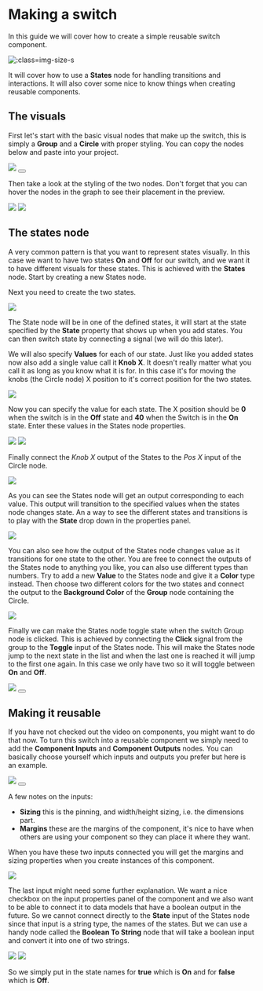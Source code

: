 # Making a switch

In this guide we will cover how to create a simple reusable switch component.

![](switch/switch.gif ':class=img-size-s')

It will cover how to use a **States** node for handling transitions and interactions. It will also cover some nice to know things when creating reusable components.

## The visuals
First let's start with the basic visual nodes that make up the switch, this is simply a **Group** and a **Circle** with proper styling. You can copy the nodes below and paste into your project.

<div class="ndl-images">
    <img src="/guides/switch/switch-nodes.png" class="ndl-image med"></img>
    <button class="ndl-copy-nodes-button" onClick='copyJsonToClipboard({"nodes":[{"id":"a4ace8fb-60a2-f8e0-f545-ba01235c9949","type":"Group","x":80.54913581321142,"y":69.29866004702447,"parameters":{"backgroundColor":"#FFFFFF","padding":{}},"ports":[],"children":[{"id":"c648be6b-9a6c-1be5-277d-7b1cd053a799","type":"Group","x":100.54913581321142,"y":115.29866004702447,"parameters":{"resize":{"pinLeft":false,"pinRight":false,"pinTop":true,"pinBottom":false,"pinHCenter":true,"pinVCenter":false,"sizeWidth":true,"sizeHeight":true,"width":{"value":80,"unit":"px"},"height":{"value":40,"unit":"px"}},"borderRadius":20,"margin":{"marginTop":{"value":20,"unit":"px"}},"padding":{},"backgroundColor":"#F0F0F0"},"ports":[],"children":[{"id":"4846627c-af2a-042a-dfdf-7a2ef905f07a","type":"Circle","x":120.54913581321142,"y":161.29866004702447,"parameters":{"resize":{"pinLeft":true,"pinRight":false,"pinTop":true,"pinBottom":false,"pinHCenter":false,"pinVCenter":false,"sizeWidth":true,"sizeHeight":false,"width":{"value":40,"unit":"px"}},"fillColor":"#E8E8E8","strokeEnabled":true,"strokeWidth":2,"strokeColor":"#454545"},"ports":[],"children":[]}]}]}],"connections":[]})'></button>
</div>

Then take a look at the styling of the two nodes. Don't forget that you can hover the nodes in the graph to see their placement in the preview.

<div class="ndl-images">
    <img src="/guides/switch/style-props1.png" class="ndl-image small"></img>
    <img src="/guides/switch/style-props2.png" class="ndl-image small"></img>
</div>

## The states node
A very common pattern is that you want to represent states visually. In this case we want to have two states **On** and **Off** for our switch, and we want it to have different visuals for these states. This is achieved with the **States** node. Start by creating a new States node.

Next you need to create the two states.

<div class="ndl-images">
    <img src="/guides/switch/create-states.gif" class="ndl-image med"></img>
</div>

The State node will be in one of the defined states, it will start at the state specified by the **State** property that shows up when you add states. You can then switch state by connecting a signal (we will do this later).

We will also specify **Values** for each of our state. Just like you added states now also add a single value call it **Knob X**. It doesn't really matter what you call it as long as you know what it is for. In this case it's for moving the knobs (the Circle node) X position to it's correct position for the two states.

<div class="ndl-images">
    <img src="/guides/switch/values-1.png" class="ndl-image med"></img>
</div>

Now you can specify the value for each state. The X position should be **0** when the switch is in the **Off** state and **40** when the Switch is in the **On** state. Enter these values in the States node properties.

<div class="ndl-images">
    <img src="/guides/switch/on-values.png" class="ndl-image med"></img>
    <img src="/guides/switch/off-values.png" class="ndl-image med"></img>
</div>

Finally connect the *Knob X* output of the States to the *Pos X* input of the Circle node. 

<div class="ndl-images">
    <img src="/guides/switch/knob-x-connected.png" class="ndl-image large"></img>
</div>

As you can see the States node will get an output corresponding to each value. This output will transition to the specified values when the states node changes state. An a way to see the different states and transitions is to play with the **State** drop down in the properties panel.

<div class="ndl-images">
    <img src="/guides/switch/change-state.gif" class="ndl-image large"></img>
</div>

You can also see how the output of the States node changes value as it transitions for one state to the other. You are free to connect the outputs of the States node to anything you like, you can also use different types than numbers. Try to add a new **Value** to the States node and give it a **Color** type instead. Then choose two different colors for the two states and connect the output to the **Background Color** of the **Group** node containing the Circle.

<div class="ndl-images">
    <img src="/guides/switch/color-type.png" class="ndl-image med"></img>
</div>

Finally we can make the States node toggle state when the switch Group node is clicked. This is achieved by connecting the **Click** signal from the group to the **Toggle** input of the States node. This will make the States node jump to the next state in the list and when the last one is reached it will jump to the first one again. In this case we only have two so it will toggle between **On** and **Off**.

<div class="ndl-images">
    <img src="/guides/switch/click-toggle.png" class="ndl-image large"></img>
     <button class="ndl-copy-nodes-button" onClick='copyJsonToClipboard({"nodes":[{"id":"c8c55a5e-39ee-a97b-bf4b-ea3e9a1450a0","type":"States","x":-83.83799717887604,"y":114.25835059707853,"parameters":{"states":"On,Off","values":"Knob X,Background Color","type-Background Color":"color","value-On-Background Color":"#BED1BA","value-Off-Background Color":"#E6E6E6","value-Off-Knob X":0,"value-On-Knob X":40,"startState":"Off"},"ports":[],"children":[]},{"id":"b09ad4c4-4751-5431-93bd-08cd0989730d","type":"Group","x":183.12620813498165,"y":48.076321167880366,"parameters":{"backgroundColor":"#FFFFFF","padding":{}},"ports":[],"children":[{"id":"f228fecb-31a9-afee-4941-123903fefdfd","type":"Group","x":203.12620813498165,"y":94.07632116788037,"parameters":{"resize":{"pinLeft":false,"pinRight":false,"pinTop":true,"pinBottom":false,"pinHCenter":true,"pinVCenter":false,"sizeWidth":true,"sizeHeight":true,"width":{"value":80,"unit":"px"},"height":{"value":40,"unit":"px"}},"borderRadius":20,"margin":{"marginTop":{"value":20,"unit":"px"}},"padding":{}},"ports":[],"children":[{"id":"883f1b22-1122-a6d8-bbed-d282972dd14d","type":"Circle","x":223.12620813498165,"y":196.07632116788037,"parameters":{"resize":{"pinLeft":true,"pinRight":false,"pinTop":true,"pinBottom":false,"pinHCenter":false,"pinVCenter":false,"sizeWidth":true,"sizeHeight":false,"width":{"value":40,"unit":"px"}},"fillColor":"#E8E8E8","strokeEnabled":true,"strokeWidth":2,"strokeColor":"#454545"},"ports":[],"children":[]}]}]}],"connections":[{"fromId":"c8c55a5e-39ee-a97b-bf4b-ea3e9a1450a0","fromProperty":"Knob X","toId":"883f1b22-1122-a6d8-bbed-d282972dd14d","toProperty":"transformX"},{"fromId":"c8c55a5e-39ee-a97b-bf4b-ea3e9a1450a0","fromProperty":"Background Color","toId":"f228fecb-31a9-afee-4941-123903fefdfd","toProperty":"backgroundColor"},{"fromId":"f228fecb-31a9-afee-4941-123903fefdfd","fromProperty":"onClick","toId":"c8c55a5e-39ee-a97b-bf4b-ea3e9a1450a0","toProperty":"toggle"}]})'></button>
</div>

## Making it reusable
If you have not checked out the video on components, you might want to do that now. To turn this switch into a reusable component we simply need to add the **Component Inputs** and **Component Outputs** nodes. You can basically choose yourself which inputs and outputs you prefer but here is an example.

<div class="ndl-images">
    <img src="/guides/switch/inputs-and-outputs.png" class="ndl-image large"></img>
     <button class="ndl-copy-nodes-button" onClick='copyJsonToClipboard({"nodes":[{"id":"d6d301f2-1f96-6ea2-e780-687111e0b99d","type":"States","x":826.7326048418613,"y":406.91129221262827,"parameters":{"states":"On,Off","values":"Knob X,Background Color","type-Background Color":"color","value-On-Background Color":"#BED1BA","value-Off-Background Color":"#E6E6E6","value-Off-Knob X":0,"value-On-Knob X":40,"startState":"Off"},"ports":[],"children":[]},{"id":"b1c35c02-ef64-d53e-591e-05696993d856","type":"Group","x":1113.696810155719,"y":386.7292627834301,"parameters":{"resize":{"pinLeft":false,"pinRight":false,"pinTop":true,"pinBottom":false,"pinHCenter":true,"pinVCenter":false,"sizeWidth":true,"sizeHeight":true,"width":{"value":80,"unit":"px"},"height":{"value":40,"unit":"px"}},"borderRadius":20,"margin":{},"padding":{}},"ports":[],"children":[{"id":"86477d5c-bb6e-1c22-1646-239c6d0ca671","type":"Circle","x":1133.696810155719,"y":528.7292627834302,"parameters":{"resize":{"pinLeft":true,"pinRight":false,"pinTop":true,"pinBottom":false,"pinHCenter":false,"pinVCenter":false,"sizeWidth":true,"sizeHeight":false,"width":{"value":40,"unit":"px"}},"fillColor":"#E8E8E8","strokeEnabled":true,"strokeWidth":2,"strokeColor":"#454545"},"ports":[],"children":[]}]},{"id":"a1a9c2eb-c94f-97de-bf0b-364ed0111d3b","type":"Boolean To String","x":585.4713345508217,"y":455.7358186796131,"parameters":{"trueString":"On","falseString":"Off"},"ports":[],"children":[]},{"id":"45eec334-2c5c-907a-5aeb-e793ba119d5f","type":"Component Outputs","x":1113.4145782156565,"y":261.0000777909123,"parameters":{},"ports":[{"name":"State","plug":"input","type":{"name":"*"},"index":1},{"name":"Click","plug":"input","type":{"name":"*"},"index":2}],"children":[]},{"id":"4014ad0e-d4d3-4764-e718-f3a380e7965a","type":"Component Inputs","x":713.8556750528911,"y":263.84766451215614,"parameters":{},"ports":[{"name":"State","plug":"output","type":{"name":"*"},"index":1},{"name":"Sizing","plug":"output","type":{"name":"*"},"index":2},{"name":"Margins","plug":"output","type":{"name":"*"},"index":3}],"children":[]}],"connections":[{"fromId":"d6d301f2-1f96-6ea2-e780-687111e0b99d","fromProperty":"Knob X","toId":"86477d5c-bb6e-1c22-1646-239c6d0ca671","toProperty":"transformX"},{"fromId":"d6d301f2-1f96-6ea2-e780-687111e0b99d","fromProperty":"Background Color","toId":"b1c35c02-ef64-d53e-591e-05696993d856","toProperty":"backgroundColor"},{"fromId":"b1c35c02-ef64-d53e-591e-05696993d856","fromProperty":"onClick","toId":"d6d301f2-1f96-6ea2-e780-687111e0b99d","toProperty":"toggle"},{"fromId":"d6d301f2-1f96-6ea2-e780-687111e0b99d","fromProperty":"at-On","toId":"45eec334-2c5c-907a-5aeb-e793ba119d5f","toProperty":"State"},{"fromId":"b1c35c02-ef64-d53e-591e-05696993d856","fromProperty":"onClick","toId":"45eec334-2c5c-907a-5aeb-e793ba119d5f","toProperty":"Click"},{"fromId":"a1a9c2eb-c94f-97de-bf0b-364ed0111d3b","fromProperty":"currentValue","toId":"d6d301f2-1f96-6ea2-e780-687111e0b99d","toProperty":"currentState"},{"fromId":"4014ad0e-d4d3-4764-e718-f3a380e7965a","fromProperty":"Margins","toId":"b1c35c02-ef64-d53e-591e-05696993d856","toProperty":"margin"},{"fromId":"4014ad0e-d4d3-4764-e718-f3a380e7965a","fromProperty":"Sizing","toId":"b1c35c02-ef64-d53e-591e-05696993d856","toProperty":"resize"},{"fromId":"4014ad0e-d4d3-4764-e718-f3a380e7965a","fromProperty":"State","toId":"a1a9c2eb-c94f-97de-bf0b-364ed0111d3b","toProperty":"input"}]})'></button>
</div>

A few notes on the inputs:

* **Sizing** this is the pinning, and width/height sizing, i.e. the dimensions part.
* **Margins** these are the margins of the component, it's nice to have when others are using your component so they can place it where they want.

When you have these two inputs connected you will get the margins and sizing properties when you create instances of this component.

<div class="ndl-images">
    <img src="/guides/switch/dims-and-margin.png" class="ndl-image small"></img>
</div>

The last input might need some further explanation. We want a nice checkbox on the input properties panel of the component and we also want to be able to connect it to data models that have a boolean output in the future. So we cannot connect directly to the **State** input of the States node since that input is a string type, the names of the states. But we can use a handy node called the **Boolean To String** node that will take a boolean input and convert it into one of two strings.

<div class="ndl-images">
    <img src="/guides/switch/bool-to-string-1.png" class="ndl-image small"></img>
    <img src="/guides/switch/bool-to-string-2.png" class="ndl-image small"></img>
</div>

So we simply put in the state names for **true** which is **On** and for **false** which is **Off**.

